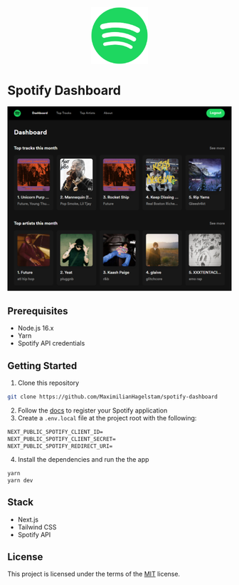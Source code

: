 <p align="center">
  <img src="./public/logo.png" height="128" width="128"/>
</p>

# Spotify Dashboard

<a href="https://spotify-dashboard-demo.vercel.app">
  <img src="screenshot.png" alt="screenshot" width="800"/>
</a>

## Prerequisites

- Node.js 16.x
- Yarn
- Spotify API credentials

## Getting Started

1. Clone this repository

```sh
git clone https://github.com/MaximilianHagelstam/spotify-dashboard
```

2. Follow the [docs](https://developer.spotify.com/documentation/web-api/quick-start/) to register your Spotify application
3. Create a `.env.local` file at the project root with the following:

```
NEXT_PUBLIC_SPOTIFY_CLIENT_ID=
NEXT_PUBLIC_SPOTIFY_CLIENT_SECRET=
NEXT_PUBLIC_SPOTIFY_REDIRECT_URI=
```

4. Install the dependencies and run the the app

```
yarn
yarn dev
```

## Stack

- Next.js
- Tailwind CSS
- Spotify API

## License

This project is licensed under the terms of the [MIT](https://choosealicense.com/licenses/mit/) license.
